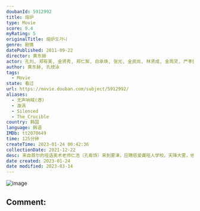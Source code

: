 ```yaml
---
doubanId: 5912992
title: 熔炉
type: Movie
score: 9.4
myRating: 5
originalTitle: 熔炉도가니
genre: 剧情
datePublished: 2011-09-22
director: 黄东赫
actor: 孔刘, 郑有美, 金贤秀, 郑仁絮, 白承焕, 张光, 金民尚, 林贤成, 金周灵, 严孝燮, 全国焕, 崔镇浩, 金志映, 严智星, 许在浩, 张素妍, 金智怜, 张宥, 朴惠珍, 林贤成, 郑亨锡, 洪锡然
author: 黄东赫, 孔枝泳
tags:
  - Movie
state: 看过
url: https://movie.douban.com/subject/5912992/
aliases:
  - 无声呐喊(港)
  - 漩涡
  - Silenced
  - The_Crucible
country: 韩国
language: 韩语
IMDb: tt2070649
time: 125分钟
createTime: 2023-01-24 00:42:36
collectionDate: 2021-12-22
desc: 来自首尔的哑语美术老师仁浩（孔宥饰）来到雾津，应聘慈爱聋哑人学校。天降大雾，他意外撞车，维修时邂逅了人权组织成员柔珍（郑有美饰）。仁浩妻子早亡，8岁女儿天生哮喘由祖母照看，所以他不辞辛苦谋职养家。...
date created: 2023-01-24
date modified: 2023-03-14
---
```


![image](p1363250216.jpg)

Comment:
---
